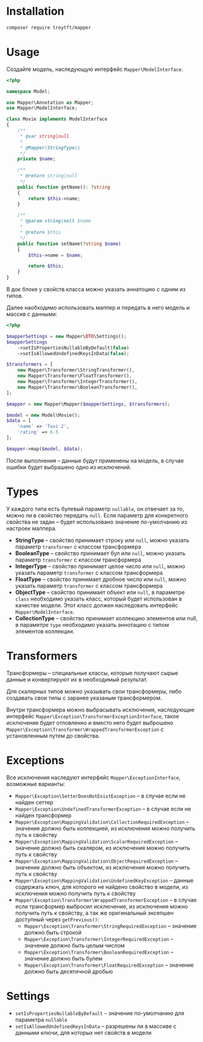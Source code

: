 # Installation

```bash
composer require troytft/mapper
```

# Usage
Создайте модель, наследующую интерфейс `Mapper\ModelInterface`.

```php
<?php

namespace Model;

use Mapper\Annotation as Mapper;
use Mapper\ModelInterface;

class Movie implements ModelInterface
{
    /**
     * @var string|null
     *
     * @Mapper\StringType()
     */
    private $name;

    /**
     * @return string|null
     */
    public function getName(): ?string
    {
        return $this->name;
    }

    /**
     * @param string|null $name
     *
     * @return $this
     */
    public function setName(?string $name)
    {
        $this->name = $name;

        return $this;
    }
}

```

В док блоке у свойств класса можно указать аннатоцию с одним из типов.

Далее наобходимо использовать маппер и передать в него модель и массив с данными:

```php
<?php

$mapperSettings = new Mapper\DTO\Settings();
$mapperSettings
    ->setIsPropertiesNullableByDefault(false)
    ->setIsAllowedUndefinedKeysInData(false);

$transformers = [
    new Mapper\Transformer\StringTransformer(),
    new Mapper\Transformer\FloatTransformer(),
    new Mapper\Transformer\IntegerTransformer(),
    new Mapper\Transformer\BooleanTransformer(),
];

$mapper = new Mapper\Mapper($mapperSettings, $transformers);

$model = new Model\Movie();
$data = [
    'name' => 'Taxi 2',
	'rating' => 6.5
];

$mapper->map($model, $data);

```

После выполнения – данные будут применены на модель, в случае ошибки будет выбрашено одно из исключений.

# Types
У каждого типа есть булевый параметр `nullable`,  он отвечает за то, можно ли в свойство передать `null`. 
Если параметр для конкретного свойства не задан – будет использовано значение по-умолчанию из настроек маппера.

* **StringType** – свойство принимает строку или `null`, можно указать параметр `transformer` с классом трансформера
* **BooleanType** – свойство принимает бул или `null`, можно указать параметр `transformer` с классом трансформера
* **IntegerType** – свойство принимает целое число или `null`, можно указать параметр `transformer` с классом трансформера
* **FloatType** – свойство принимает дробное число или `null`, можно указать параметр `transformer` с классом трансформера
* **ObjectType** – свойство принимает объект или `null`, в параметре `class` необходимо указать класс, который будет использован в качестве модели. Этот класс должен наследовать интерфейс `Mapper\ModelInterface`.
* **CollectionType** – свойство принимает коллекцию элементов или null, в параметре `type` необходимо указать аннотацию с типом элементов коллекции.

# Transformers
Трансформеры – специальные классы, которые получают сырые данные и конвертируют их в необходимый результат.

Для скалярных типов можно указывать свои трансформеры, либо создавать свои типы с заранее указаным трансформером.

Внутри трансформера можно выбрасывать исключения, наследующие интерфейс `Mapper\Exception\TransformerExceptionInterface`, такое исключение будет отловленно и вместо него будет выброшено `Mapper\Exception\Transformer\WrappedTransformerException` с установленным путем до свойства.

# Exceptions
Все исключения наследуют интерфейс `Mapper\ExceptionInterface`, возможные варианты:

* `Mapper\Exception\SetterDoesNotExistException` – в случае если не найден сеттер
* `Mapper\Exception\UndefinedTransformerException` – в случае если не найден трансформер
* `Mapper\Exception\MappingValidation\CollectionRequiredException` – значение должно быть коллекцией, из исключения можно получить путь к свойству
* `Mapper\Exception\MappingValidation\ScalarRequiredException` – значение должно быть скаляром, из исключения можно получить путь к свойству
* `Mapper\Exception\MappingValidation\ObjectRequiredException` – значение должно быть объектом, из исключения можно получить путь к свойству
* `Mapper\Exception\MappingValidation\UndefinedKeyException` – данные содержать ключ, для которого не найдено свойство в модели, из исключения можно получить путь к свойству
* `Mapper\Exception\Transformer\WrappedTransformerException` – в случае если трансформер выбросил исключение, из исключения можно получить путь к свойству, а так же оригинальный эксепшен доступный через `getPrevious()`:
    * `Mapper\Exception\Transformer\StringRequiredException` – значение должно быть строкой
    * `Mapper\Exception\Transformer\IntegerRequiredException` – значение должно быть целым числом
    * `Mapper\Exception\Transformer\BooleanRequiredException` – значение должно быть булем
    * `Mapper\Exception\Transformer\FloatRequiredException` – значение должно быть десятичной дробью

# Settings
* `setIsPropertiesNullableByDefault` – значение по-умолчанию для параметра `nullable`
* `setIsAllowedUndefinedKeysInData` – разрешены ли в массиве с данными ключи, для которых нет свойств в модели
